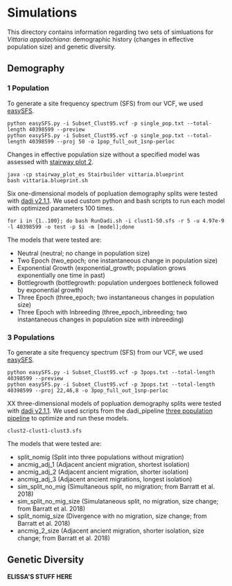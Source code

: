 # Simulations

This directory contains information regarding two sets of simluations for <i>Vittaria appalachiana</i>: demographic history (changes in effective population size) and genetic diversity. 

## Demography 

### 1 Population 

To generate a site frequency spectrum (SFS) from our VCF, we used [easySFS](https://github.com/isaacovercast/easySFS).  

```
python easySFS.py -i Subset_Clust95.vcf -p single_pop.txt --total-length 40398599 --preview
python easySFS.py -i Subset_Clust95.vcf -p single_pop.txt --total-length 40398599 --proj 50 -o 1pop_full_out_1snp-perloc
```

Changes in effective population size without a specified model was assessed with [stairway plot 2](https://github.com/xiaoming-liu/stairway-plot-v2). 
```
java -cp stairway_plot_es Stairbuilder vittaria.blueprint
bash vittaria.blueprint.sh
```

Six one-dimensional models of popluation demography splits were tested with [dadi v2.1.1](https://dadi.readthedocs.io/en/latest/). We used custom python and bash scripts to run each model with optimized parameters 100 times. 
```
for i in {1..100}; do bash RunDadi.sh -i clust1-50.sfs -r 5 -u 4.97e-9 -l 40398599 -o test -p $i -m [model];done
```
The models that were tested are: 
- Neutral (neutral; no change in population size)
- Two Epoch (two_epoch; one instantaneous change in population size)
- Exponential Growth (exponential_growth; population grows exponentially one time in past)
- Bottlegrowth (bottlegrowth: population undergoes bottleneck followed by exponential growth)
- Three Epoch (three_epoch; two instantaneous changes in population size)
- Three Epoch with Inbreeding (three_epoch_inbreeding; two instantaneous changes in population size with inbreeding)

### 3 Populations
To generate a site frequency spectrum (SFS) from our VCF, we used [easySFS](https://github.com/isaacovercast/easySFS).  

```
python easySFS.py -i Subset_Clust95.vcf -p 3pops.txt --total-length 40398599 --preview
python easySFS.py -i Subset_Clust95.vcf -p 3pops.txt --total-length 40398599 --proj 22,46,8 -o 3pop_full_out_1snp-perloc
```

XX three-dimensional models of popluation demography splits were tested with [dadi v2.1.1](https://dadi.readthedocs.io/en/latest/). We used scripts from the dadi_pipeline [three population pipeline](https://github.com/dportik/dadi_pipeline/tree/master/Three_Population_Pipeline) to optimize and run these models. 
```
clust2-clust1-clust3.sfs
```
The models that were tested are: 
- split_nomig (Split into three populations without migration)
- ancmig_adj_1 (Adjacent ancient migration, shortest isolation)
- ancmig_adj_2 (Adjacent ancient migration, shorter isolation)
- ancmig_adj_3 (Adjacent ancient migrations, longest isolation)
- sim_split_no_mig (Simultaneous split, no migration; from Barratt et al. 2018)
- sim_split_no_mig_size (Simulataneous split, no migration, size change; from Barratt et al. 2018)
- split_nomig_size (Divergence with no migration, size change; from Barratt et al. 2018)
- ancmig_2_size (Adjacent ancient migration, shorter isolation, size change; from Barratt et al. 2018) 

  
## Genetic Diversity 
<B>ELISSA'S STUFF HERE</B>

